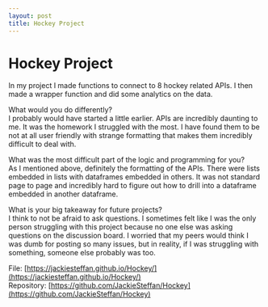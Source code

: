 ```yaml
---
layout: post
title: Hockey Project
---
```


# Hockey Project  
  
In my project I made functions to connect to 8 hockey related APIs. I then made a wrapper function and did some analytics on the data.  
  
What would you do differently?  
I probably would have started a little earlier. APIs are incredibly daunting to me. It was the homework I struggled with the most. I have found them to be not at all user friendly with strange formatting that makes them incredibly difficult to deal with.  
  
What was the most difficult part of the logic and programming for you?  
As I mentioned above, definitely the formatting of the APIs. There were lists embedded in lists with dataframes embedded in others. It was not standard page to page and incredibly hard to figure out how to drill into a dataframe embedded in another dataframe.  
  
What is your big takeaway for future projects?  
I think to not be afraid to ask questions. I sometimes felt like I was the only person struggling with this project because no one else was asking questions on the discussion board. I worried that my peers would think I was dumb for posting so many issues, but in reality, if I was struggling with something, someone else probably was too.  
  
  
File: [https://jackiesteffan.github.io/Hockey/](https://jackiesteffan.github.io/Hockey/)  
Repository: [https://github.com/JackieSteffan/Hockey](https://github.com/JackieSteffan/Hockey)  

